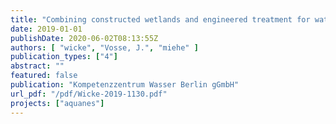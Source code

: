 ```yaml
---
title: "Combining constructed wetlands and engineered treatment for water reuse, report WP3, Deliverable D3.1."
date: 2019-01-01
publishDate: 2020-06-02T08:13:55Z
authors: [ "wicke", "Vosse, J.", "miehe" ]
publication_types: ["4"]
abstract: ""
featured: false
publication: "Kompetenzzentrum Wasser Berlin gGmbH"
url_pdf: "/pdf/Wicke-2019-1130.pdf"
projects: ["aquanes"]
---
```


